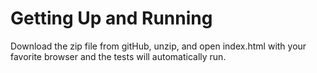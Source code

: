 # Getting Up and Running

Download the zip file from gitHub, unzip, and open index.html with your favorite browser and the tests will automatically run.
